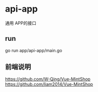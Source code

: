 # api-app

通用 APP的接口

## run
go run app/api-app/main.go

## 前端说明
https://github.com/W-Qing/Vue-MintShop
https://github.com/liam2014/Vue-MintShop

